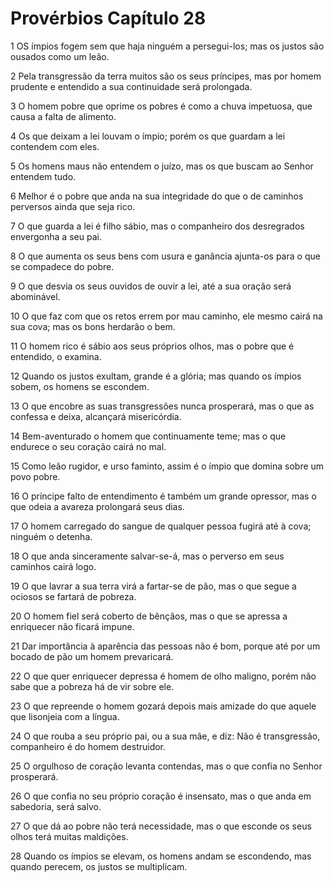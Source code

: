 # Provérbios Capítulo 28

1	OS ímpios fogem sem que haja ninguém a persegui-los; mas os justos são ousados como um leão.

2	Pela transgressão da terra muitos são os seus príncipes, mas por homem prudente e entendido a sua continuidade será prolongada.

3	O homem pobre que oprime os pobres é como a chuva impetuosa, que causa a falta de alimento.

4	Os que deixam a lei louvam o ímpio; porém os que guardam a lei contendem com eles.

5	Os homens maus não entendem o juízo, mas os que buscam ao Senhor entendem tudo.

6	Melhor é o pobre que anda na sua integridade do que o de caminhos perversos ainda que seja rico.

7	O que guarda a lei é filho sábio, mas o companheiro dos desregrados envergonha a seu pai.

8	O que aumenta os seus bens com usura e ganância ajunta-os para o que se compadece do pobre.

9	O que desvia os seus ouvidos de ouvir a lei, até a sua oração será abominável.

10	O que faz com que os retos errem por mau caminho, ele mesmo cairá na sua cova; mas os bons herdarão o bem.

11	O homem rico é sábio aos seus próprios olhos, mas o pobre que é entendido, o examina.

12	Quando os justos exultam, grande é a glória; mas quando os ímpios sobem, os homens se escondem.

13	O que encobre as suas transgressões nunca prosperará, mas o que as confessa e deixa, alcançará misericórdia.

14	Bem-aventurado o homem que continuamente teme; mas o que endurece o seu coração cairá no mal.

15	Como leão rugidor, e urso faminto, assim é o ímpio que domina sobre um povo pobre.

16	O príncipe falto de entendimento é também um grande opressor, mas o que odeia a avareza prolongará seus dias.

17	O homem carregado do sangue de qualquer pessoa fugirá até à cova; ninguém o detenha.

18	O que anda sinceramente salvar-se-á, mas o perverso em seus caminhos cairá logo.

19	O que lavrar a sua terra virá a fartar-se de pão, mas o que segue a ociosos se fartará de pobreza.

20	O homem fiel será coberto de bênçãos, mas o que se apressa a enriquecer não ficará impune.

21	Dar importância à aparência das pessoas não é bom, porque até por um bocado de pão um homem prevaricará.

22	O que quer enriquecer depressa é homem de olho maligno, porém não sabe que a pobreza há de vir sobre ele.

23	O que repreende o homem gozará depois mais amizade do que aquele que lisonjeia com a língua.

24	O que rouba a seu próprio pai, ou a sua mãe, e diz: Não é transgressão, companheiro é do homem destruidor.

25	O orgulhoso de coração levanta contendas, mas o que confia no Senhor prosperará.

26	O que confia no seu próprio coração é insensato, mas o que anda em sabedoria, será salvo.

27	O que dá ao pobre não terá necessidade, mas o que esconde os seus olhos terá muitas maldições.

28	Quando os ímpios se elevam, os homens andam se escondendo, mas quando perecem, os justos se multiplicam.

